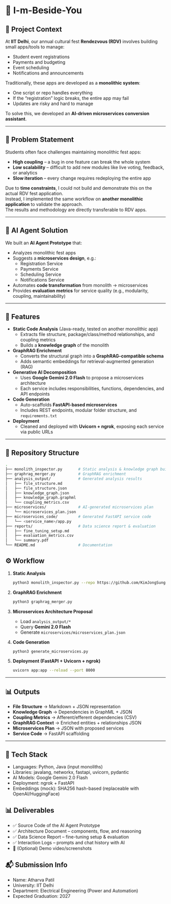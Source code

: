 # 🧩 I-m-Beside-You  

## 📌 Project Context  
At **IIT Delhi**, our annual cultural fest **Rendezvous (RDV)** involves building small apps/tools to manage:  
- Student event registrations  
- Payments and budgeting  
- Event scheduling  
- Notifications and announcements  

Traditionally, these apps are developed as a **monolithic system**:  
- One script or repo handles everything  
- If the “registration” logic breaks, the entire app may fail  
- Updates are risky and hard to manage  

To solve this, we developed an **AI-driven microservices conversion assistant**.  

---

## 🎯 Problem Statement  
Students often face challenges maintaining monolithic fest apps:  
- **High coupling** – a bug in one feature can break the whole system  
- **Low scalability** – difficult to add new modules like live voting, feedback, or analytics  
- **Slow iteration** – every change requires redeploying the entire app  

Due to **time constraints**, I could not build and demonstrate this on the actual RDV fest application.  
Instead, I implemented the same workflow on **another monolithic application** to validate the approach.  
The results and methodology are directly transferable to RDV apps.  

---

## 🤖 AI Agent Solution  
We built an **AI Agent Prototype** that:  
- Analyzes monolithic fest apps  
- Suggests a **microservices design**, e.g.:  
  - Registration Service  
  - Payments Service  
  - Scheduling Service  
  - Notifications Service  
- Automates **code transformation** from monolith → microservices  
- Provides **evaluation metrics** for service quality (e.g., modularity, coupling, maintainability)  

---

## 🚀 Features  
- **Static Code Analysis** (Java-ready, tested on another monolithic app)  
  - Extracts file structure, package/class/method relationships, and coupling metrics  
  - Builds a **knowledge graph** of the monolith  
- **GraphRAG Enrichment**  
  - Converts the structural graph into a **GraphRAG-compatible schema**  
  - Adds semantic embeddings for retrieval-augmented generation (RAG)  
- **Generative AI Decomposition**  
  - Uses **Google Gemini 2.0 Flash** to propose a microservices architecture  
  - Each service includes responsibilities, functions, dependencies, and API endpoints  
- **Code Generation**  
  - Auto-scaffolds **FastAPI-based microservices**  
  - Includes REST endpoints, modular folder structure, and `requirements.txt`  
- **Deployment**  
  - Cleaned and deployed with **Uvicorn + ngrok**, exposing each service via public URLs  

---

## 📂 Repository Structure  
```bash
.
├── monolith_inspector.py       # Static analysis & knowledge graph builder
├── graphrag_merger.py          # GraphRAG enrichment
├── analysis_output/            # Generated analysis results
│   ├── file_structure.md
│   ├── file_structure.json
│   ├── knowledge_graph.json
│   ├── knowledge_graph.graphml
│   └── coupling_metrics.csv
├── microservices/              # AI-generated microservices plan
│   └── microservices_plan.json
├── microservices_code/         # Generated FastAPI service code
│   └── <service_name>/app.py
├── reports/                    # Data science report & evaluation
│   ├── fine_tuning_setup.md
│   ├── evaluation_metrics.csv
│   └── summary.pdf
└── README.md                   # Documentation
```
## ⚙️ Workflow

1. **Static Analysis**
   ```bash
   python3 monolith_inspector.py --repo https://github.com/KimJongSung/jPetStore.git --out analysis_output
   ```

2. **GraphRAG Enrichment**
   ```bash
   python3 graphrag_merger.py
   ```

3. **Microservices Architecture Proposal**
   - Load `analysis_output/*`
   - Query **Gemini 2.0 Flash**
   - Generate `microservices/microservices_plan.json`

4. **Code Generation**
   ```bash
   python3 generate_microservices.py
   ```

5. **Deployment (FastAPI + Uvicorn + ngrok)**
   ```bash
   uvicorn app:app --reload --port 8000
   ```

---

## 📊 Outputs
- **File Structure** → Markdown + JSON representation  
- **Knowledge Graph** → Dependencies in GraphML + JSON  
- **Coupling Metrics** → Afferent/efferent dependencies (CSV)  
- **GraphRAG Context** → Enriched entities + relationships JSON  
- **Microservices Plan** → JSON with proposed services  
- **Service Code** → FastAPI scaffolding  

---
## 📌 Tech Stack
- Languages: Python, Java (input monoliths)
- Libraries: javalang, networkx, fastapi, uvicorn, pydantic
- AI Models: Google Gemini 2.0 Flash
- Deployment: ngrok + FastAPI
- Embeddings (mock): SHA256 hash-based (replaceable with OpenAI/HuggingFace)


## 📊 Deliverables
- ✅ Source Code of the AI Agent Prototype
- ✅ Architecture Document – components, flow, and reasoning
- ✅ Data Science Report – fine-tuning setup & evaluation
- ✅ Interaction Logs – prompts and chat history with AI
- 🎥 (Optional) Demo video/screenshots


## 📬 Submission Info
- Name: Atharva Patil
- University: IIT Delhi
- Department: Electrical Engineering (Power and Automation)
- Expected Graduation: 2027
